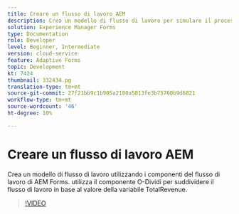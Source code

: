 ```yaml
---
title: Creare un flusso di lavoro AEM
description: Crea un modello di flusso di lavoro per simulare il processo aziendale.
solution: Experience Manager Forms
type: Documentation
role: Developer
level: Beginner, Intermediate
version: cloud-service
feature: Adaptive Forms
topic: Development
kt: 7424
thumbnail: 332434.pg
translation-type: tm+mt
source-git-commit: 27f21bb9c1b905a2100a5013fe3b75760b9d6821
workflow-type: tm+mt
source-wordcount: '46'
ht-degree: 10%

---
```



# Creare un flusso di lavoro AEM

Crea un modello di flusso di lavoro utilizzando i componenti del flusso di lavoro di AEM Forms. utilizza il componente O-Dividi per suddividere il flusso di lavoro in base al valore della variabile TotalRevenue.

>[!VIDEO](https://video.tv.adobe.com/v/332434?quality=12&learn=on)

